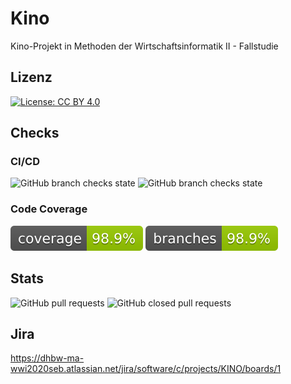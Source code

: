# Kino
Kino-Projekt in Methoden der Wirtschaftsinformatik II - Fallstudie

## Lizenz 
[![License: CC BY 4.0](https://img.shields.io/badge/License-CC%20BY%204.0-lightgrey.svg)](https://creativecommons.org/licenses/by/4.0/)

## Checks
### CI/CD
![GitHub branch checks state](https://img.shields.io/github/checks-status/DrBackmischung/Kino-Backend/main?label=CI%20%2F%20CD%20-%20Main%20Branch)
![GitHub branch checks state](https://img.shields.io/github/checks-status/DrBackmischung/Kino-Backend/dev?label=CI%20%2F%20CD%20-%20Dev%20Branch)
### Code Coverage
![Coverage](.github/badges/jacoco.svg)
![Branches](.github/badges/branches.svg)

## Stats
![GitHub pull requests](https://img.shields.io/github/issues-pr/DrBackmischung/Kino-Backend?label=Offene%20Pull%20Requests)
![GitHub closed pull requests](https://img.shields.io/github/issues-pr-closed/DrBackmischung/Kino-Backend?label=Abgeschlossene%20Pull%20Requests)

## Jira
https://dhbw-ma-wwi2020seb.atlassian.net/jira/software/c/projects/KINO/boards/1
